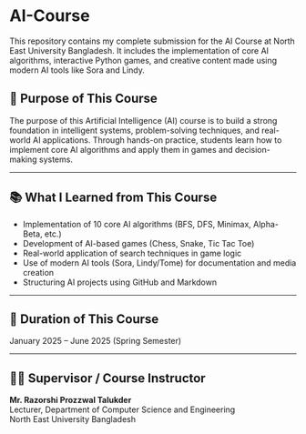 # AI-Course
This repository contains my complete submission for the AI Course at North East University Bangladesh. It includes the implementation of core AI algorithms, interactive Python games, and creative content made using modern AI tools like Sora and Lindy.


## 🎯 Purpose of This Course

The purpose of this Artificial Intelligence (AI) course is to build a strong foundation in intelligent systems, problem-solving techniques, and real-world AI applications. Through hands-on practice, students learn how to implement core AI algorithms and apply them in games and decision-making systems.

---

## 📚 What I Learned from This Course

- Implementation of 10 core AI algorithms (BFS, DFS, Minimax, Alpha-Beta, etc.)
- Development of AI-based games (Chess, Snake, Tic Tac Toe)
- Real-world application of search techniques in game logic
- Use of modern AI tools (Sora, Lindy/Tome) for documentation and media creation
- Structuring AI projects using GitHub and Markdown

---

## 📅 Duration of This Course

January 2025 – June 2025 (Spring Semester)

---

## 👨‍🏫 Supervisor / Course Instructor

**Mr. Razorshi Prozzwal Talukder**  
Lecturer, Department of Computer Science and Engineering  
North East University Bangladesh
